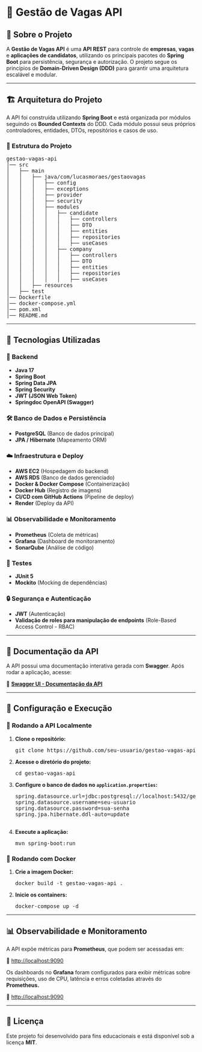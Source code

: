 <h1>🏢 Gestão de Vagas API</h1>

<h2>📌 Sobre o Projeto</h2>
<p>A <strong>Gestão de Vagas API</strong> é uma <strong>API REST</strong> para controle de <strong>empresas</strong>, <strong>vagas</strong> e <strong>aplicações de candidatos</strong>, utilizando os principais pacotes do <strong>Spring Boot</strong> para persistência, segurança e autorização. O projeto segue os princípios de <strong>Domain-Driven Design (DDD)</strong> para garantir uma arquitetura escalável e modular.</p>

---

<h2>🏗 Arquitetura do Projeto</h2>
<p>A API foi construída utilizando <strong>Spring Boot</strong> e está organizada por módulos seguindo os <strong>Bounded Contexts</strong> do DDD. Cada módulo possui seus próprios controladores, entidades, DTOs, repositórios e casos de uso.</p>

<h3>📁 Estrutura do Projeto</h3>
<pre>
gestao-vagas-api
│── src
│   ├── main
│   │   ├── java/com/lucasmoraes/gestaovagas
│   │   │   ├── config
│   │   │   ├── exceptions
│   │   │   ├── provider
│   │   │   ├── security
│   │   │   ├── modules
│   │   │   │   ├── candidate
│   │   │   │   │   ├── controllers
│   │   │   │   │   ├── DTO
│   │   │   │   │   ├── entities
│   │   │   │   │   ├── repositories
│   │   │   │   │   ├── useCases
│   │   │   │   ├── company
│   │   │   │   │   ├── controllers
│   │   │   │   │   ├── DTO
│   │   │   │   │   ├── entities
│   │   │   │   │   ├── repositories
│   │   │   │   │   ├── useCases
│   │   ├── resources
│   ├── test
│── Dockerfile
│── docker-compose.yml
│── pom.xml
│── README.md
</pre>

---

<h2>🚀 Tecnologias Utilizadas</h2>

<h3>📌 <strong>Backend</strong></h3>
<ul>
    <li><strong>Java 17</strong></li>
    <li><strong>Spring Boot</strong></li>
    <li><strong>Spring Data JPA</strong></li>
    <li><strong>Spring Security</strong></li>
    <li><strong>JWT (JSON Web Token)</strong></li>
    <li><strong>Springdoc OpenAPI (Swagger)</strong></li>
</ul>

<h3>🛠 <strong>Banco de Dados e Persistência</strong></h3>
<ul>
    <li><strong>PostgreSQL</strong> (Banco de dados principal)</li>
    <li><strong>JPA / Hibernate</strong> (Mapeamento ORM)</li>
</ul>

<h3>☁️ <strong>Infraestrutura e Deploy</strong></h3>
<ul>
    <li><strong>AWS EC2</strong> (Hospedagem do backend)</li>
    <li><strong>AWS RDS</strong> (Banco de dados gerenciado)</li>
    <li><strong>Docker & Docker Compose</strong> (Containerização)</li>
    <li><strong>Docker Hub</strong> (Registro de imagens)</li>
    <li><strong>CI/CD com GitHub Actions</strong> (Pipeline de deploy)</li>
    <li><strong>Render</strong> (Deploy da API)</li>
</ul>

<h3>📊 <strong>Observabilidade e Monitoramento</strong></h3>
<ul>
    <li><strong>Prometheus</strong> (Coleta de métricas)</li>
    <li><strong>Grafana</strong> (Dashboard de monitoramento)</li>
    <li><strong>SonarQube</strong> (Análise de código)</li>
</ul>

<h3>🧪 <strong>Testes</strong></h3>
<ul>
    <li><strong>JUnit 5</strong></li>
    <li><strong>Mockito</strong> (Mocking de dependências)</li>
</ul>

<h3>🔒 <strong>Segurança e Autenticação</strong></h3>
<ul>
    <li><strong>JWT</strong> (Autenticação)</li>
    <li><strong>Validação de roles para manipulação de endpoints</strong> (Role-Based Access Control - RBAC)</li>
</ul>

---

<h2>📜 Documentação da API</h2>
<p>A API possui uma documentação interativa gerada com <strong>Swagger</strong>. Após rodar a aplicação, acesse:</p>
<p>🔗 <a href="http://localhost:8080/swagger-ui.html" target="_blank"><strong>Swagger UI - Documentação da API</strong></a></p>

---

<h2>🔧 Configuração e Execução</h2>

<h3>🚀 <strong>Rodando a API Localmente</strong></h3>
<ol>
    <li><strong>Clone o repositório:</strong>
        <pre>git clone https://github.com/seu-usuario/gestao-vagas-api.git</pre>
    </li>
    <li><strong>Acesse o diretório do projeto:</strong>
        <pre>cd gestao-vagas-api</pre>
    </li>
    <li><strong>Configure o banco de dados no <code>application.properties</code>:</strong>
        <pre>
spring.datasource.url=jdbc:postgresql://localhost:5432/gestao_vagas
spring.datasource.username=seu-usuario
spring.datasource.password=sua-senha
spring.jpa.hibernate.ddl-auto=update
        </pre>
    </li>
    <li><strong>Execute a aplicação:</strong>
        <pre>mvn spring-boot:run</pre>
    </li>
</ol>

<h3>🐳 <strong>Rodando com Docker</strong></h3>
<ol>
    <li><strong>Crie a imagem Docker:</strong>
        <pre>docker build -t gestao-vagas-api .</pre>
    </li>
    <li><strong>Inicie os containers:</strong>
        <pre>docker-compose up -d</pre>
    </li>
</ol>

---

<h2>📊 Observabilidade e Monitoramento</h2>
<p>A API expõe métricas para <strong>Prometheus</strong>, que podem ser acessadas em:</p>
<p>🔗 <a href="http://localhost:9090" target="_blank">http://localhost:9090</a></p>

<p>Os dashboards no <strong>Grafana</strong> foram configurados para exibir métricas sobre requisições, uso de CPU, latência e erros coletadas através do <strong>Prometheus.</strong></p>
<p>🔗 <a href="http://localhost:3000" target="_blank">http://localhost:9090</a></p>

---

<h2>📝 Licença</h2>
<p>Este projeto foi desenvolvido para fins educacionais e está disponível sob a licença <strong>MIT</strong>.</p>
